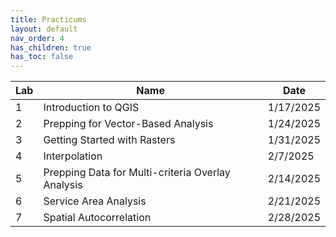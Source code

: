```yaml
---
title: Practicums
layout: default
nav_order: 4
has_children: true
has_toc: false
---
```


| Lab | Name | Date     |
|-----|------|--------------|
| 1   | Introduction to QGIS     | 1/17/2025 |
| 2   | Prepping for Vector-Based Analysis    | 1/24/2025 |
| 3   | Getting Started with Rasters     | 1/31/2025  |
| 4   | Interpolation     | 2/7/2025 |
| 5   | Prepping Data for Multi-criteria Overlay Analysis    | 2/14/2025 |
| 6   | Service Area Analysis    | 2/21/2025 |
| 7   | Spatial Autocorrelation    | 2/28/2025 |

